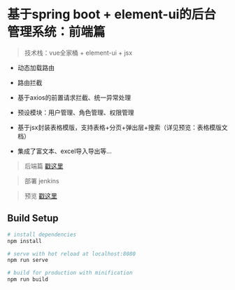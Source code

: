 # 基于spring boot + element-ui的后台管理系统：前端篇

> 技术栈：vue全家桶 + element-ui + jsx

* 动态加载路由

* 路由拦截

* 基于axios的前置请求拦截、统一异常处理

* 预设模块：用户管理、角色管理、权限管理

* 基于jsx封装表格模版，支持表格+分页+弹出层+搜索（详见预览：表格模版文档）

* 集成了富文本、excel导入导出等...

> 后端篇 [戳这里](https://github.com/zhazhjie/springboot-web-admin.git)

> 部署 jenkins

> 预览 [戳这里](https://flyss.top/admin)

## Build Setup

``` bash
# install dependencies
npm install

# serve with hot reload at localhost:8080
npm run serve

# build for production with minification
npm run build
```
